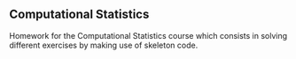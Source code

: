 ## Computational Statistics

Homework for the Computational Statistics course which consists in solving different exercises by making use of skeleton code.
